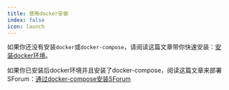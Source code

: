 ```yaml
---
title: 使用docker安装
index: false
icon: launch
---
```

如果你还没有安装`docker`或`docker-compose`，请阅读这篇文章带你快速安装：[安装docker环境](/use/docker/install-docker.html)。

如果你已安装后docker环境并且安装了docker-compose，阅读这篇文章来部署SForum：[通过docker-compose安装SForum](/use/docker/Install-using-docker-compose.html)